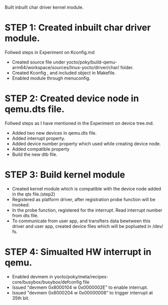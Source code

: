 Built inbuilt char driver kernel module.

# STEP 1: Created inbuilt char driver module. 
Follwed steps in Experiment on Kconfig.md
+ Created source file under yocto/poky/build-qemu-arm64/workspace/sources/linux-yocto/driver/char/ folder.
+ Created Kconfig , and included object in Makefile.
+ Enabled module through menuconfig.


# STEP 2: Created device node in qemu.dts file.
Follwed steps as I have mentioned in the Experiment on device tree.md. 
+ Added two new devices in qemu.dts file.
+ Added interrupt property.
+ Added device number property which used while creating device node.
+ Added compatible property
+ Build the new dtb file.

# STEP 3: Build kernel module
+ Created kernel module which is compatible with the device node added in the qts file.(step2)
+ Registered as platform driver, after registration probe function will be invoked.
+ In the probe function, registered for the interrupt. Read interrupt number from dts file.
+ To communicate from user app, and transfters data bewtween this driver and user app, created device files
  which will be popluated in /dev/ fs.

# STEP 4: Simualted HW interrupt in qemu. 
+ Enabled devmem in yocto/poky/meta/recipes-core/busybox/busybox/defconfig file
+ Issued "devmem 0x8000104 w 0x0000002E" to enable interrupt.
+ Issued "devmem 0x8000204 w 0x00000008" to trigger interrupt at 35th bit. 
  
